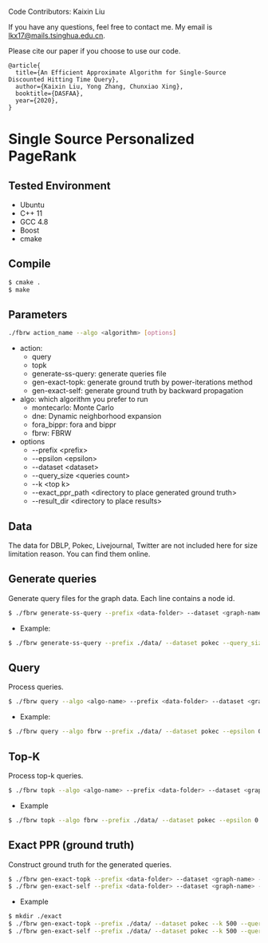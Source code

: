 Code Contributors: Kaixin Liu

If you have any questions, feel free to contact me. My email is lkx17@mails.tsinghua.edu.cn.

Please cite our paper if you choose to use our code. 

```
@article{
  title={An Efficient Approximate Algorithm for Single-Source Discounted Hitting Time Query},
  author={Kaixin Liu, Yong Zhang, Chunxiao Xing},
  booktitle={DASFAA},
  year={2020},
}
```

# Single Source Personalized PageRank

## Tested Environment
- Ubuntu
- C++ 11
- GCC 4.8
- Boost
- cmake

## Compile
```sh
$ cmake .
$ make
```

## Parameters
```sh
./fbrw action_name --algo <algorithm> [options]
```
- action:
    - query
    - topk
    - generate-ss-query: generate queries file
    - gen-exact-topk: generate ground truth by power-iterations method
    - gen-exact-self: generate ground truth by backward propagation
- algo: which algorithm you prefer to run
    - montecarlo: Monte Carlo
    - dne: Dynamic neighborhood expansion
    - fora_bippr: fora and bippr
    - fbrw: FBRW
- options
    - --prefix \<prefix\>
    - --epsilon \<epsilon\>
    - --dataset \<dataset\>
    - --query_size \<queries count\>
    - --k \<top k\>
    - --exact_ppr_path \<directory to place generated ground truth\>
    - --result_dir \<directory to place results\>

## Data
The data for DBLP, Pokec, Livejournal, Twitter are not included here for size limitation reason. You can find them online.

## Generate queries
Generate query files for the graph data. Each line contains a node id.

```sh
$ ./fbrw generate-ss-query --prefix <data-folder> --dataset <graph-name> --query_size <query count>
```

- Example:

```sh
$ ./fbrw generate-ss-query --prefix ./data/ --dataset pokec --query_size 500
```

## Query
Process queries.

```sh
$ ./fbrw query --algo <algo-name> --prefix <data-folder> --dataset <graph-name> --result_dir <output-folder> --epsilon <relative error> --query_size <query count>
```

- Example:

```sh
$ ./fbrw query --algo fbrw --prefix ./data/ --dataset pokec --epsilon 0.5 --query_size 20
```

## Top-K
Process top-k queries.

```sh
$ ./fbrw topk --algo <algo-name> --prefix <data-folder> --dataset <graph-name> --result_dir <output-folder> --epsilon <relative error> --query_size <query count> --k <k>
```

- Example

```sh
$ ./fbrw topk --algo fbrw --prefix ./data/ --dataset pokec --epsilon 0.5 --query_size 20 --k 500
```


## Exact PPR (ground truth)
Construct ground truth for the generated queries.

```sh
$ ./fbrw gen-exact-topk --prefix <data-folder> --dataset <graph-name> --k <k> --query_size <query count> --exact_ppr_path <folder to save exact ppr>
$ ./fbrw gen-exact-self --prefix <data-folder> --dataset <graph-name> --k <k> --query_size <query count> --exact_ppr_path <folder to save exact ppr>
```

- Example

```sh
$ mkdir ./exact
$ ./fbrw gen-exact-topk --prefix ./data/ --dataset pokec --k 500 --query_size 100 --exact_ppr_path ./exact/
$ ./fbrw gen-exact-self --prefix ./data/ --dataset pokec --k 500 --query_size 100 --exact_ppr_path ./exact/
```

